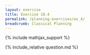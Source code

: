 ```yaml
---
layout: exercise
title: Exercise 10.4
permalink: /planning-exercises/ex_4/
breadcrumb: Classical Planning
---
```


{% include mathjax_support %}

<div><i class="arrow-up loader" data-chapter="planning-exercises" data-exercise="ex_4" data-rating="0"></i></div>
{% include_relative question.md %}
